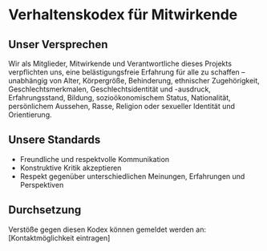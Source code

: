 # Verhaltenskodex für Mitwirkende

## Unser Versprechen
Wir als Mitglieder, Mitwirkende und Verantwortliche dieses Projekts verpflichten uns, eine belästigungsfreie Erfahrung für alle zu schaffen – unabhängig von Alter, Körpergröße, Behinderung, ethnischer Zugehörigkeit, Geschlechtsmerkmalen, Geschlechtsidentität und -ausdruck, Erfahrungsstand, Bildung, sozioökonomischem Status, Nationalität, persönlichem Aussehen, Rasse, Religion oder sexueller Identität und Orientierung.

## Unsere Standards
- Freundliche und respektvolle Kommunikation
- Konstruktive Kritik akzeptieren
- Respekt gegenüber unterschiedlichen Meinungen, Erfahrungen und Perspektiven

## Durchsetzung
Verstöße gegen diesen Kodex können gemeldet werden an: [Kontaktmöglichkeit eintragen]
